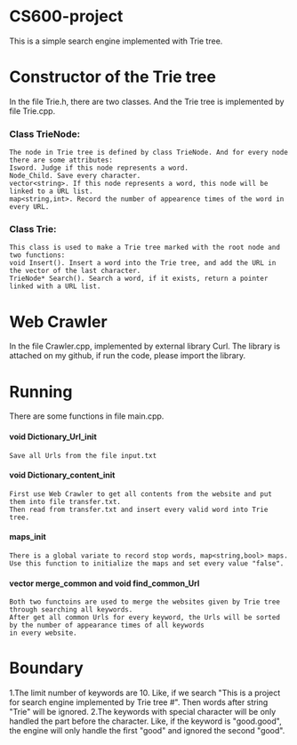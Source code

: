 # CS600-project
  This is a simple search engine implemented with Trie tree.
# Constructor of the Trie tree
  In the file Trie.h, there are two classes. And the Trie tree is implemented by file Trie.cpp.
### Class TrieNode:
    The node in Trie tree is defined by class TrieNode. And for every node there are some attributes: 
    Isword. Judge if this node represents a word. 
    Node_Child. Save every character. 
    vector<string>. If this node represents a word, this node will be linked to a URL list. 
    map<string,int>. Record the number of appearence times of the word in every URL. 
### Class Trie:
    This class is used to make a Trie tree marked with the root node and two functions:
    void Insert(). Insert a word into the Trie tree, and add the URL in the vector of the last character.
    TrieNode* Search(). Search a word, if it exists, return a pointer linked with a URL list.
# Web Crawler
  In the file Crawler.cpp, implemented by external library Curl. The library is attached on my github, if run the code, please   import the library.
# Running
  There are some functions in file main.cpp.
#### void Dictionary_Url_init
    Save all Urls from the file input.txt 
#### void Dictionary_content_init
    First use Web Crawler to get all contents from the website and put them into file transfer.txt.
    Then read from transfer.txt and insert every valid word into Trie tree.
#### maps_init
    There is a global variate to record stop words, map<string,bool> maps.
    Use this function to initialize the maps and set every value "false".
#### vector<string> merge_common and void find_common_Url
    Both two functoins are used to merge the websites given by Trie tree through searching all keywords.
    After get all common Urls for every keyword, the Urls will be sorted by the number of appearance times of all keywords
    in every website.
# Boundary
  1.The limit number of keywords are 10. Like, if we search "This is a project for search engine implemented by Trie tree #".     Then words after string "Trie" will be ignored.
  2.The keywords with special character will be only handled the part before the character. Like, if the keyword is "good.good", the engine will only handle the first "good" and ignored the second "good".
